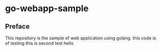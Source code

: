 # go-webapp-sample



## Preface
This repository is the sample of web application using golang.
this code is of testing 
this is second test
hello
